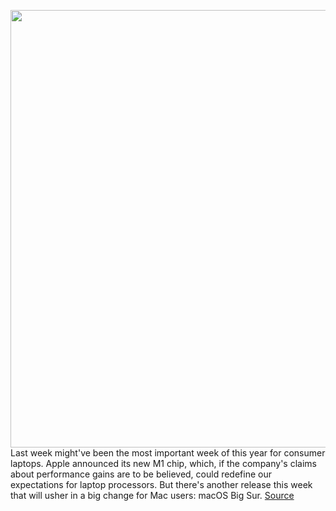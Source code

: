 <img src='https://cdn.vox-cdn.com/thumbor/H5nwnqO0oNmrMeNQGQs425hmHEo=/0x0:2040x1360/1200x675/filters:focal(857x517:1183x843)/cdn.vox-cdn.com/uploads/chorus_image/image/67798722/vpavic_191118_3800_0189.0.jpg' width='700px' /><br/>
Last week might've been the most important week of this year for consumer laptops. Apple announced its new M1 chip, which, if the company's claims about performance gains are to be believed, could redefine our expectations for laptop processors. But there's another release this week that will usher in a big change for Mac users: macOS Big Sur.
<a href='https://www.theverge.com/2020/11/16/21564490/macos-big-sur-review-apple-macbook-pro-air-mac-ipad-m1'> Source <a/>